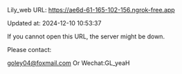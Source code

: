 Lily_web URL: https://ae6d-61-165-102-156.ngrok-free.app

Updated at: 2024-12-10 10:53:37

If you cannot open this URL, the server might be down.

Please contact: 

goley04@foxmail.com Or Wechat:GL_yeaH